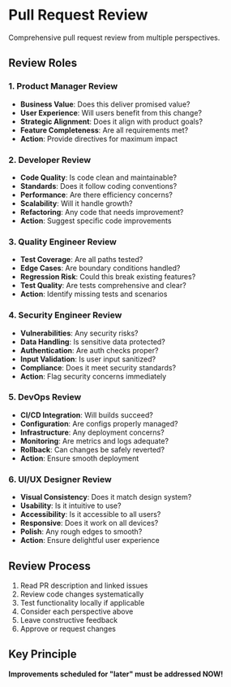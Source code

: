 # Pull Request Review

Comprehensive pull request review from multiple perspectives.

## Review Roles

### 1. Product Manager Review

- **Business Value**: Does this deliver promised value?
- **User Experience**: Will users benefit from this change?
- **Strategic Alignment**: Does it align with product goals?
- **Feature Completeness**: Are all requirements met?
- **Action**: Provide directives for maximum impact

### 2. Developer Review

- **Code Quality**: Is code clean and maintainable?
- **Standards**: Does it follow coding conventions?
- **Performance**: Are there efficiency concerns?
- **Scalability**: Will it handle growth?
- **Refactoring**: Any code that needs improvement?
- **Action**: Suggest specific code improvements

### 3. Quality Engineer Review

- **Test Coverage**: Are all paths tested?
- **Edge Cases**: Are boundary conditions handled?
- **Regression Risk**: Could this break existing features?
- **Test Quality**: Are tests comprehensive and clear?
- **Action**: Identify missing tests and scenarios

### 4. Security Engineer Review

- **Vulnerabilities**: Any security risks?
- **Data Handling**: Is sensitive data protected?
- **Authentication**: Are auth checks proper?
- **Input Validation**: Is user input sanitized?
- **Compliance**: Does it meet security standards?
- **Action**: Flag security concerns immediately

### 5. DevOps Review

- **CI/CD Integration**: Will builds succeed?
- **Configuration**: Are configs properly managed?
- **Infrastructure**: Any deployment concerns?
- **Monitoring**: Are metrics and logs adequate?
- **Rollback**: Can changes be safely reverted?
- **Action**: Ensure smooth deployment

### 6. UI/UX Designer Review

- **Visual Consistency**: Does it match design system?
- **Usability**: Is it intuitive to use?
- **Accessibility**: Is it accessible to all users?
- **Responsive**: Does it work on all devices?
- **Polish**: Any rough edges to smooth?
- **Action**: Ensure delightful user experience

## Review Process

1. Read PR description and linked issues
2. Review code changes systematically
3. Test functionality locally if applicable
4. Consider each perspective above
5. Leave constructive feedback
6. Approve or request changes

## Key Principle

**Improvements scheduled for "later" must be addressed NOW!**
